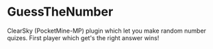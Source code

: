 # GuessTheNumber
ClearSky (PocketMine-MP) plugin which let you make random number quizes. First player which get's the right answer wins!
